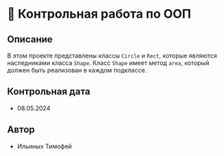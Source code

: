 # 📝 Контрольная работа по ООП

## Описание

В этом проекте представлены классы `Circle` и `Rect`, которые являются наследниками класса `Shape`. Класс `Shape` имеет метод `area`, который должен быть реализован в каждом подклассе.

## Контрольная дата

- 08.05.2024

## Автор

- Ильиных Тимофей
